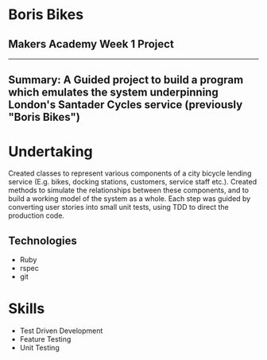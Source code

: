 # Boris Bikes 
## Makers Academy Week 1 Project
---------------------------------

## Summary: A Guided project to build a program which emulates the system underpinning London's Santader Cycles service (previously "Boris Bikes")

# Undertaking
Created classes to represent various components of a city bicycle lending service (E.g. bikes, docking stations, customers, service staff etc.). Created methods to simulate the relationships between these components, and to build a working model of the system as a whole. Each step was guided by converting user stories into small unit tests, using TDD to direct the production code.

## Technologies 
- Ruby
- rspec
- git

# Skills 
- Test Driven Development
- Feature Testing
- Unit Testing